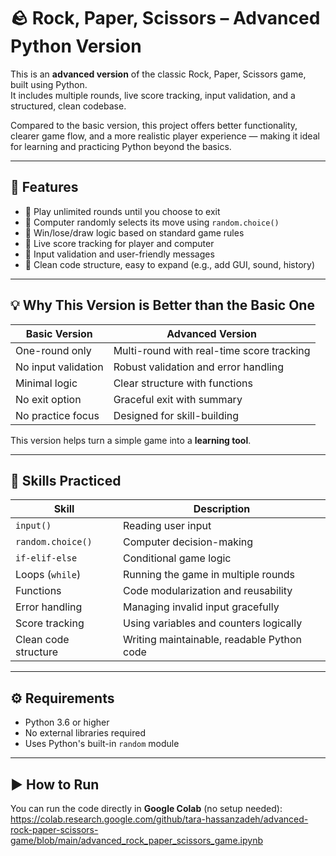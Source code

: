 # 🪨 Rock, Paper, Scissors – Advanced Python Version

This is an **advanced version** of the classic Rock, Paper, Scissors game, built using Python.  
It includes multiple rounds, live score tracking, input validation, and a structured, clean codebase.

Compared to the basic version, this project offers better functionality, clearer game flow, and a more realistic player experience — making it ideal for learning and practicing Python beyond the basics.

---

## 📌 Features

- 🔁 Play unlimited rounds until you choose to exit
- 🧠 Computer randomly selects its move using `random.choice()`
- 🎯 Win/lose/draw logic based on standard game rules
- 🧮 Live score tracking for player and computer
- 🚫 Input validation and user-friendly messages
- 🧹 Clean code structure, easy to expand (e.g., add GUI, sound, history)

---

## 💡 Why This Version is Better than the Basic One

| Basic Version                          | Advanced Version                          |
|----------------------------------------|-------------------------------------------|
| One-round only                         | Multi-round with real-time score tracking |
| No input validation                    | Robust validation and error handling      |
| Minimal logic                          | Clear structure with functions            |
| No exit option                         | Graceful exit with summary                |
| No practice focus                      | Designed for skill-building               |

This version helps turn a simple game into a **learning tool**.

---

## 🧠 Skills Practiced

| Skill                    | Description                                          |
|-------------------------|------------------------------------------------------|
| `input()`               | Reading user input                                  |
| `random.choice()`       | Computer decision-making                            |
| `if-elif-else`          | Conditional game logic                              |
| Loops (`while`)         | Running the game in multiple rounds                 |
| Functions               | Code modularization and reusability                 |
| Error handling          | Managing invalid input gracefully                   |
| Score tracking          | Using variables and counters logically              |
| Clean code structure    | Writing maintainable, readable Python code          |

---

## ⚙️ Requirements

- Python 3.6 or higher
- No external libraries required
- Uses Python's built-in `random` module

---

## ▶️ How to Run

You can run the code directly in **Google Colab** (no setup needed):
https://colab.research.google.com/github/tara-hassanzadeh/advanced-rock-paper-scissors-game/blob/main/advanced_rock_paper_scissors_game.ipynb
